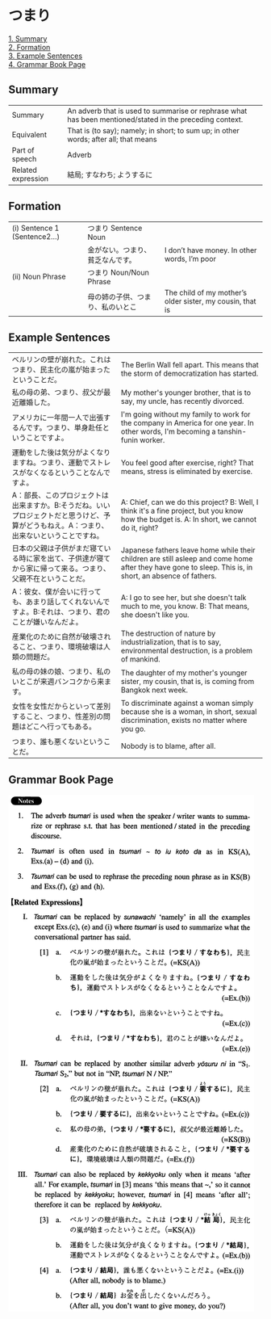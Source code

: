 # つまり

[1. Summary](#summary)<br>
[2. Formation](#formation)<br>
[3. Example Sentences](#example-sentences)<br>
[4. Grammar Book Page](#grammar-book-page)<br>


## Summary

<table><tr>   <td>Summary</td>   <td>An adverb that is used to summarise or rephrase what has been mentioned/stated in the preceding context.</td></tr><tr>   <td>Equivalent</td>   <td>That is (to say); namely; in short; to sum up; in other words; after all; that means</td></tr><tr>   <td>Part of speech</td>   <td>Adverb</td></tr><tr>   <td>Related expression</td>   <td>結局; すなわち; ようするに</td></tr></table>

## Formation

<table class="table"><tbody><tr class="tr head"><td class="td"><span class="numbers">(i)</span> <span class="bold">Sentence 1 (Sentence2…)</span> </td><td class="td"><span class="concept">つまり</span><span> Sentence Noun</span></td><td class="td"></td></tr><tr class="tr"><td class="td"></td><td class="td"><span>金がない。</span><span class="concept">つまり</span><span>、貧乏なんです。</span></td><td class="td"><span>I don’t have money. In other words, I’m poor</span></td></tr><tr class="tr head"><td class="td"><span class="numbers">(ii)</span> <span class="bold">Noun Phrase</span></td><td class="td"><span class="concept">つまり</span><span> Noun/Noun Phrase</span></td><td class="td"></td></tr><tr class="tr"><td class="td"></td><td class="td"><span>母の姉の子供、</span><span class="concept">つまり</span><span>、私のいとこ</span></td><td class="td"><span>The child of my mother’s older sister, my cousin, that is</span></td></tr></tbody></table>

## Example Sentences

<table><tr>   <td>ベルリンの壁が崩れた。これはつまり、民主化の嵐が始まったということだ。</td>   <td>The Berlin Wall fell apart. This means that the storm of democratization has started.</td></tr><tr>   <td>私の母の弟、つまり、叔父が最近離婚した。</td>   <td>My mother's younger brother, that is to say, my uncle, has recently divorced.</td></tr><tr>   <td>アメリカに一年間一人で出張するんです。つまり、単身赴任ということですよ。</td>   <td>I'm going without my family to work for the company in America for one year. In other words, I'm becoming a tanshin-funin worker.</td></tr><tr>   <td>運動をした後は気分がよくなりますね。つまり、運動でストレスがなくなるということなんですよ。</td>   <td>You feel good after exercise, right? That means, stress is eliminated by exercise.</td></tr><tr>   <td>A：部長、このプロジェクトは出来ますか。B:そうだね。いいプロジェクトだと思うけど、予算がどうもねえ。A：つまり、出来ないということですね。</td>   <td>A: Chief, can we do this project? B: Well, I think it's a fine project, but you know how the budget is. A: In short, we cannot do it, right?</td></tr><tr>   <td>日本の父親は子供がまだ寝ている時に家を出て、子供達が寝てから家に帰って来る。つまり、父親不在ということだ。</td>   <td>Japanese fathers leave home while their children are still asleep and come home after they have gone to sleep. This is, in short, an absence of fathers.</td></tr><tr>   <td>A：彼女、僕が会いに行っても、あまり話してくれないんですよ。B:それは、つまり、君のことが嫌いなんだよ。</td>   <td>A: I go to see her, but she doesn't talk much to me, you know. B: That means, she doesn't like you.</td></tr><tr>   <td>産業化のために自然が破壊されること、つまり、環境破壊は人類の問題だ。</td>   <td>The destruction of nature by industrialization, that is to say, environmental destruction, is a problem of mankind.</td></tr><tr>   <td>私の母の妹の娘、つまり、私のいとこが来週バンコクから来ます。</td>   <td>The daughter of my mother's younger sister, my cousin, that is, is coming from Bangkok next week.</td></tr><tr>   <td>女性を女性だからといって差別すること、つまり、性差別の問題はどこへ行ってもある。</td>   <td>To discriminate against a woman simply because she is a woman, in short, sexual discrimination, exists no matter where you go.</td></tr><tr>   <td>つまり、誰も悪くないということだ。</td>   <td>Nobody is to blame, after all.</td></tr></table>

## Grammar Book Page

![](../img/Intermediateつまり.png)

